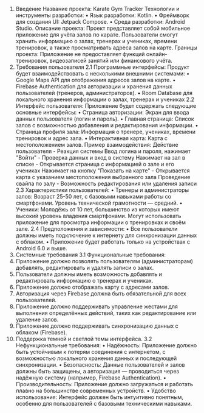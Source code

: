 1. Введение
Название проекта: Karate Gym Tracker
Технологии и инструменты разработки:
•	Язык разработки: Kotlin.
•	Фреймворк для создания UI: Jetpack Compose.
•	Среда разработки: Android Studio.
Описание проекта:
Проект представляет собой мобильное приложение для учёта залов по карате. Пользователи смогут хранить информацию о залах, тренерах и учениках, времени тренировок, а также просматривать адреса залов на карте.
Границы проекта:
Приложение не предоставляет функций онлайн-тренировок, видеозаписей занятий или финансового учёта.
2. Требования пользователя
2.1 Программные интерфейсы:
Продукт будет взаимодействовать с несколькими внешними системами:
•	Google Maps API для отображения адресов залов на карте.
•	Firebase Authentication для авторизации и хранения данных пользователей (тренеров, администраторов).
•	Room Database для локального хранения информации о залах, тренерах и учениках
2.2 Интерфейс пользователя:
Приложение будет содержать следующие основные интерфейсы:
•	Страница авторизации: Экран для ввода данных пользователя (логин и пароль).
•	Главная страница: Список залов с возможностью добавления и редактирования информации.
•	Страница профиля зала: Информация о тренере, учениках, времени тренировок и адрес зала.
•	Интерактивная карта: Карта с местоположением залов.
Пример взаимодействия:
Действие пользователя	- Реакция системы
Ввод логина и пароля, нажимает "Войти" -	Проверка данных и вход в систему
Нажимает на зал в списке -	Открывается страница с информацией о зале и его учениках
Нажимает на кнопку "Показать на карте" -	Открывается карта с указанием местоположения выбранного зала
Проведение свайпа по залу -	Возможность редактирования или удаления записи
2.3 Характеристики пользователей:
•	Тренеры и администраторы залов: Возраст 25-50 лет, с базовыми навыками работы со смартфонами. Уровень технической грамотности — средний.
•	Ученики: Молодёжь от 10 лет, большинство из которых имеют высокий уровень владения смартфонами. Могут использовать приложение для просмотра информации о тренировках и своём зале.
2.4 Предположения и зависимости:
•	Все пользователи должны иметь подключение к интернету для синхронизации данных с облаком.
•	Приложение будет работать только на устройствах с Android 6.0 и выше.
3. Системные требования
3.1 Функциональные требования:
1.	Приложение должно позволять пользователям (администраторам) добавлять, редактировать и удалять записи о залах.
2.	Пользователи должны иметь возможность добавлять и редактировать информацию о тренерах и учениках.
3.	Приложение должно отображать карту с адресами залов.
4.	Авторизация через Firebase должна быть обязательной для всех пользователей.
5.	Приложение должно поддерживать управление жестами для выполнения определённых действий, таких как редактирование или удаление залов.
6.	Приложение должно поддерживать синхронизацию данных с облаком (Firebase).
7.	Поддержка темной и светлой темы интерфейса.
3.2 Нефункциональные требования:
•	Надёжность: Приложение должно быть устойчивым к потерям соединения с интернетом, с возможностью локального хранения данных и последующей синхронизации.
•	Безопасность: Данные пользователей и залов должны быть защищены, а авторизация — проводиться через надёжную систему (например, Firebase Authentication).
•	Производительность: Приложение должно загружаться и работать плавно на большинстве современных устройств.
•	Удобство использования: Интерфейс должен быть интуитивно понятным, особенно для пользователей с базовыми техническими навыками.
